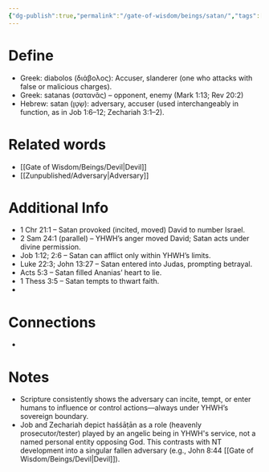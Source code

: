 ```yaml
---
{"dg-publish":true,"permalink":"/gate-of-wisdom/beings/satan/","tags":["#GateWisdom","#Being"]}
---
```


# Define
- Greek: diabolos (διάβολος): Accuser, slanderer (one who attacks with false or malicious charges).
- Greek: satanas (σατανᾶς) – opponent, enemy (Mark 1:13; Rev 20:2)
- Hebrew: satan (שָׂטָן): adversary, accuser (used interchangeably in function, as in Job 1:6–12; Zechariah 3:1–2).

# Related words
- [[Gate of Wisdom/Beings/Devil\|Devil]]
- [[Zunpublished/Adversary\|Adversary]]

# Additional Info
- 1 Chr 21:1 – Satan provoked (incited, moved) David to number Israel.
- 2 Sam 24:1 (parallel) – YHWH’s anger moved David; Satan acts under divine permission.
- Job 1:12; 2:6 – Satan can afflict only within YHWH’s limits.
- Luke 22:3; John 13:27 – Satan entered into Judas, prompting betrayal.
- Acts 5:3 – Satan filled Ananias’ heart to lie.
- 1 Thess 3:5 – Satan tempts to thwart faith.
- 

# Connections
- 

# Notes
- Scripture consistently shows the adversary can incite, tempt, or enter humans to influence or control actions—always under YHWH’s sovereign boundary.
- Job and Zechariah depict haśśāṭān as a role (heavenly prosecutor/tester) played by an angelic being in YHWH's service, not a named personal entity opposing God. This contrasts with NT development into a singular fallen adversary (e.g., John 8:44 [[Gate of Wisdom/Beings/Devil\|Devil]]).

